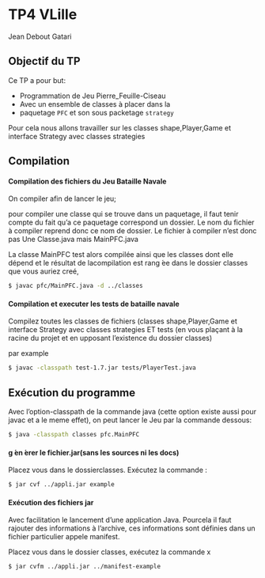 # TP4 VLille

Jean Debout Gatari  

## Objectif du TP

Ce TP a pour but:  
* Programmation de Jeu Pierre_Feuille-Ciseau
* Avec un ensemble de classes à placer dans la
* paquetage ```PFC``` et son sous packetage ```strategy```

Pour cela nous allons travailler sur les classes shape,Player,Game et interface Strategy avec classes strategies

## Compilation

#### Compilation des fichiers du Jeu Bataille Navale

On compiler afin de lancer le jeu;

pour compiler une classe qui se trouve dans un paquetage, il faut tenir compte du fait qu’a ce paquetage correspond un dossier.  Le nom du fichier à compiler reprend donc ce nom de dossier.  Le fichier à compiler n’est donc pas Une Classe.java mais MainPFC.java

La  classe MainPFC test  alors  compilée  ainsi  que  les  classes  dont  elle  dépend  et  le  résultat  de  lacompilation est rang ́ee dans le dossier classes que vous auriez creé,

```sh
$ javac pfc/MainPFC.java -d ../classes 
```
#### Compilation et executer les tests de bataille navale

Compilez toutes les classes de fichiers (classes shape,Player,Game et interface Strategy avec classes strategies ET tests  (en vous plaçant à la racine du projet et en upposant l’existence du dossier classes)

par example

```sh
$ javac -classpath test-1.7.jar tests/PlayerTest.java
```

## Exécution du programme

Avec  l’option-classpath de la commande java (cette option existe aussi pour javac et a le meme effet), on peut lancer le Jeu par la
commande dessous:

```sh
$ java -classpath classes pfc.MainPFC

```
#### g ́en ́erer le fichier.jar(sans les sources ni les docs)

Placez vous dans le dossierclasses.  Exécutez la commande :
```sh
$ jar cvf ../appli.jar example
```

#### Exécution des fichiers jar


Avec facilitation le lancement d’une application Java.  Pourcela il faut rajouter des informations à l’archive, ces informations sont définies dans un fichier particulier appele manifest.

Placez vous dans le dossier classes,  exécutez la commande 
x
```sh
$ jar cvfm ../appli.jar ../manifest-example
```
